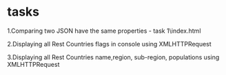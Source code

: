 # tasks

1.Comparing two JSON have the same properties - task 1\index.html

2.Displaying all Rest Countries flags in console using XMLHTTPRequest

3.Displaying all Rest Countries name,region, sub-region, populations using XMLHTTPRequest
